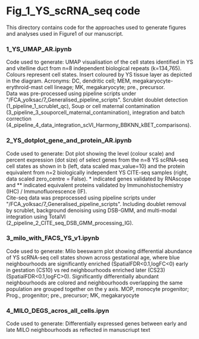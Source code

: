 # Fig_1_YS_scRNA_seq code
This directory contains code for the approaches used to generate figures and analyses used in Figure1 of our manuscript.

### 1_YS_UMAP_AR.ipynb
Code used to generate: UMAP visualisation of the cell states identified in YS and vitelline duct from n=8 independent biological repeats (k=134,765). Colours represent cell states. Insert coloured by YS tissue layer as depicted in the diagram. Acronyms: DC, dendritic cell; MEM,  megakaryocyte-erythroid-mast cell lineage; MK, megakaryocyte; pre., precursor. 
<br>
Data was pre-processed using pipeline scripts under "/FCA_yolksac/7_Generalised_pipeline_scripts". Scrublet doublet detection (1_pipeline_1_scrublet_qc), Soup or cell maternal contamination (3_pipeline_3_souporcell_maternal_contamination), integration and batch correction (4_pipeline_4_data_integration_scVI_Harmony_BBKNN_kBET_comparisons).

### 2_YS_dotplot_gene_and_protein_AR.ipynb
Code used to generate: Dot plot showing the level (colour scale) and percent expression (dot size) of select genes from the n=8 YS scRNA-seq cell states as shown in b (left, data scaled max_value=10) and the protein equivalent from n=2 biologically independent YS CITE-seq samples (right, data scaled zero_centre = False). * indicated genes validated by RNAscope and ** indicated equivalent proteins validated by Immunohistochemistry (IHC) / Immunofluorescence (IF). 
<br>
Cite-seq data was preprocessed using pipeline scripts under "/FCA_yolksac/7_Generalised_pipeline_scripts". Including doublet removal by scrublet, background denoising using DSB-GMM, and multi-modal integration using TotalVI (2_pipeline_2_CITE_seq_DSB_GMM_processing_IG).

### 3_milo_with_FACS_YS_v1.ipynb
Code used to generate: Milo beeswarm plot showing differential abundance of YS scRNA-seq cell states shown   across gestational age, where blue neighbourhoods are significantly enriched (SpatialFDR<0.1,logFC<0) early in gestation (CS10) vs red neighbourhoods enriched later (CS23) (SpatialFDR<0.1,logFC>0). Significantly differentially abundant neighbourhoods are colored and neighbourhoods overlapping the same population are grouped together on the y axis. MOP, monocyte progenitor; Prog., progenitor; pre., precursor; MK, megakaryocyte 

### 4_MILO_DEGS_acros_all_cells.ipyn
Code used to generate: Differentially expressed genes between early and late MILO neighbourhoods as reflected in manuscriupt text
